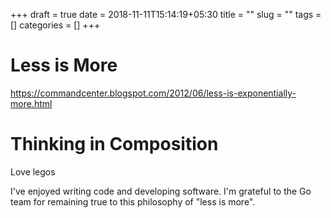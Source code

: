 +++ 
draft = true
date = 2018-11-11T15:14:19+05:30
title = ""
slug = "" 
tags = []
categories = []
+++

# Less is More
https://commandcenter.blogspot.com/2012/06/less-is-exponentially-more.html

# Thinking in Composition

Love legos

I've enjoyed writing code and developing software. I'm grateful to the Go team for remaining true to this philosophy of "less is more".